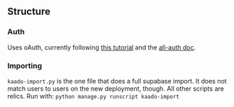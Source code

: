 ## Structure

### Auth

Uses oAuth, currently following [this tutorial](https://www.youtube.com/watch?v=RyB_wdEZhOw) and the [all-auth doc](https://django-allauth.readthedocs.io/en/latest/templates.html).

### Importing

`kaado-import.py` is the one file that does a full supabase import. It does not match users to users on the new deployment, though. All other scripts are relics. Run with: `python manage.py runscript kaado-import`